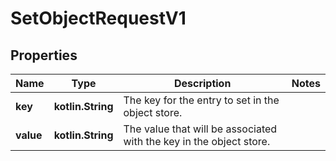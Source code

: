 
# SetObjectRequestV1

## Properties
Name | Type | Description | Notes
------------ | ------------- | ------------- | -------------
**key** | **kotlin.String** | The key for the entry to set in the object store. | 
**value** | **kotlin.String** | The value that will be associated with the key in the object store. | 



